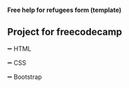 #### Free help for refugees form (template)

## Project for freecodecamp

➖ HTML

➖ CSS

➖ Bootstrap
